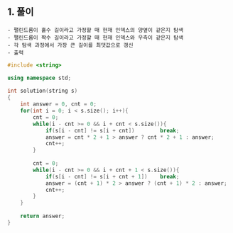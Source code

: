   ## 1. 풀이
    - 팰린드롬이 홀수 길이라고 가정할 때 현재 인덱스의 양옆이 같은지 탐색
    - 팰린드롬이 짝수 길이라고 가정할 때 현재 인덱스와 우측이 같은지 탐색
    - 각 탐색 과정에서 가장 큰 길이를 최댓값으로 갱신
    - 출력
    
    
```c++
#include <string>

using namespace std;
    
int solution(string s)
{
    int answer = 0, cnt = 0;
    for(int i = 0; i < s.size(); i++){
        cnt = 0;
        while(i - cnt >= 0 && i + cnt < s.size()){
            if(s[i - cnt] != s[i + cnt])        break;
            answer = cnt * 2 + 1 > answer ? cnt * 2 + 1 : answer;            
            cnt++;
        }
        
        cnt = 0;
        while(i - cnt >= 0 && i + cnt + 1 < s.size()){
            if(s[i - cnt] != s[i + cnt + 1])    break;
            answer = (cnt + 1) * 2 > answer ? (cnt + 1) * 2 : answer;
            cnt++;
        }       
    }
    
    return answer;
}
```
